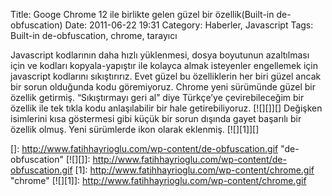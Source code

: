 Title: Googe Chrome 12 ile birlikte gelen güzel bir özellik(Built-in de-obfuscation)
Date: 2011-06-22 19:31
Category: Haberler, Javascript
Tags: Built-in de-obfuscation, chrome, tarayıcı

Javascript kodlarının daha hızlı yüklenmesi, dosya boyutunun azaltılması
için ve kodları kopyala-yapıştır ile kolayca almak isteyenler engellemek
için javascript kodlarını sıkıştırırız. Evet güzel bu özelliklerin her
biri güzel ancak bir sorun olduğunda kodu göremiyoruz. Chrome yeni
sürümünde güzel bir özellik getirmiş. “Sıkıştırmayı geri al” diye
Türkçe’ye çevirebileceğim bir özellik ile tek tıkla kodu anlaşılabilir
bir hale getirebiliyoruz. [![][]][] Değişken isimlerini kısa göstermesi
gibi küçük bir sorun dışında gayet başarılı bir özellik olmuş. Yeni
sürümlerde ikon olarak eklenmiş. [![][1]][]

  []: http://www.fatihhayrioglu.com/wp-content/de-obfuscation.gif
    "de-obfuscation"
  [![][]]: http://www.fatihhayrioglu.com/wp-content/de-obfuscation.gif
  [1]: http://www.fatihhayrioglu.com/wp-content/chrome.gif "chrome"
  [![][1]]: http://www.fatihhayrioglu.com/wp-content/chrome.gif
